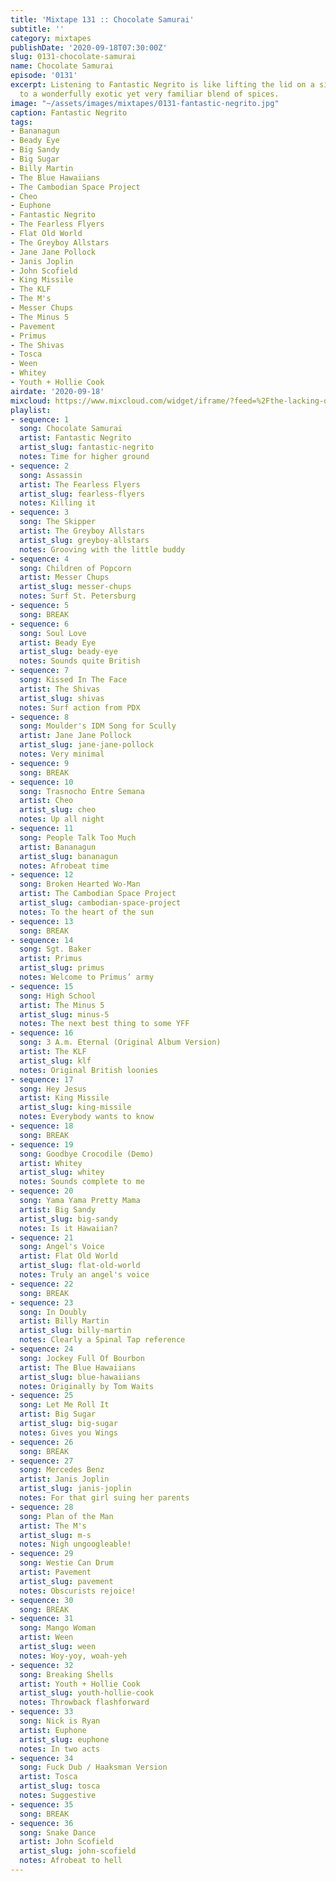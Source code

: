 ```yaml
---
title: 'Mixtape 131 :: Chocolate Samurai'
subtitle: ''
category: mixtapes
publishDate: '2020-09-18T07:30:00Z'
slug: 0131-chocolate-samurai
name: Chocolate Samurai
episode: '0131'
excerpt: Listening to Fantastic Negrito is like lifting the lid on a simmering pot
  to a wonderfully exotic yet very familiar blend of spices.
image: "~/assets/images/mixtapes/0131-fantastic-negrito.jpg"
caption: Fantastic Negrito
tags:
- Bananagun
- Beady Eye
- Big Sandy
- Big Sugar
- Billy Martin
- The Blue Hawaiians
- The Cambodian Space Project
- Cheo
- Euphone
- Fantastic Negrito
- The Fearless Flyers
- Flat Old World
- The Greyboy Allstars
- Jane Jane Pollock
- Janis Joplin
- John Scofield
- King Missile
- The KLF
- The M's
- Messer Chups
- The Minus 5
- Pavement
- Primus
- The Shivas
- Tosca
- Ween
- Whitey
- Youth + Hollie Cook
airdate: '2020-09-18'
mixcloud: https://www.mixcloud.com/widget/iframe/?feed=%2Fthe-lacking-org%2Ffmcb9q-131-chocolate-samurai%2F&hide_artwork=1&hide_cover=1
playlist:
- sequence: 1
  song: Chocolate Samurai
  artist: Fantastic Negrito
  artist_slug: fantastic-negrito
  notes: Time for higher ground
- sequence: 2
  song: Assassin
  artist: The Fearless Flyers
  artist_slug: fearless-flyers
  notes: Killing it
- sequence: 3
  song: The Skipper
  artist: The Greyboy Allstars
  artist_slug: greyboy-allstars
  notes: Grooving with the little buddy
- sequence: 4
  song: Children of Popcorn
  artist: Messer Chups
  artist_slug: messer-chups
  notes: Surf St. Petersburg
- sequence: 5
  song: BREAK
- sequence: 6
  song: Soul Love
  artist: Beady Eye
  artist_slug: beady-eye
  notes: Sounds quite British
- sequence: 7
  song: Kissed In The Face
  artist: The Shivas
  artist_slug: shivas
  notes: Surf action from PDX
- sequence: 8
  song: Moulder's IDM Song for Scully
  artist: Jane Jane Pollock
  artist_slug: jane-jane-pollock
  notes: Very minimal
- sequence: 9
  song: BREAK
- sequence: 10
  song: Trasnocho Entre Semana
  artist: Cheo
  artist_slug: cheo
  notes: Up all night
- sequence: 11
  song: People Talk Too Much
  artist: Bananagun
  artist_slug: bananagun
  notes: Afrobeat time
- sequence: 12
  song: Broken Hearted Wo-Man
  artist: The Cambodian Space Project
  artist_slug: cambodian-space-project
  notes: To the heart of the sun
- sequence: 13
  song: BREAK
- sequence: 14
  song: Sgt. Baker
  artist: Primus
  artist_slug: primus
  notes: Welcome to Primus’ army
- sequence: 15
  song: High School
  artist: The Minus 5
  artist_slug: minus-5
  notes: The next best thing to some YFF
- sequence: 16
  song: 3 A.m. Eternal (Original Album Version)
  artist: The KLF
  artist_slug: klf
  notes: Original British loonies
- sequence: 17
  song: Hey Jesus
  artist: King Missile
  artist_slug: king-missile
  notes: Everybody wants to know
- sequence: 18
  song: BREAK
- sequence: 19
  song: Goodbye Crocodile (Demo)
  artist: Whitey
  artist_slug: whitey
  notes: Sounds complete to me
- sequence: 20
  song: Yama Yama Pretty Mama
  artist: Big Sandy
  artist_slug: big-sandy
  notes: Is it Hawaiian?
- sequence: 21
  song: Angel's Voice
  artist: Flat Old World
  artist_slug: flat-old-world
  notes: Truly an angel's voice
- sequence: 22
  song: BREAK
- sequence: 23
  song: In Doubly
  artist: Billy Martin
  artist_slug: billy-martin
  notes: Clearly a Spinal Tap reference
- sequence: 24
  song: Jockey Full Of Bourbon
  artist: The Blue Hawaiians
  artist_slug: blue-hawaiians
  notes: Originally by Tom Waits
- sequence: 25
  song: Let Me Roll It
  artist: Big Sugar
  artist_slug: big-sugar
  notes: Gives you Wings
- sequence: 26
  song: BREAK
- sequence: 27
  song: Mercedes Benz
  artist: Janis Joplin
  artist_slug: janis-joplin
  notes: For that girl suing her parents
- sequence: 28
  song: Plan of the Man
  artist: The M's
  artist_slug: m-s
  notes: Nigh ungoogleable!
- sequence: 29
  song: Westie Can Drum
  artist: Pavement
  artist_slug: pavement
  notes: Obscurists rejoice!
- sequence: 30
  song: BREAK
- sequence: 31
  song: Mango Woman
  artist: Ween
  artist_slug: ween
  notes: Woy-yoy, woah-yeh
- sequence: 32
  song: Breaking Shells
  artist: Youth + Hollie Cook
  artist_slug: youth-hollie-cook
  notes: Throwback flashforward
- sequence: 33
  song: Nick is Ryan
  artist: Euphone
  artist_slug: euphone
  notes: In two acts
- sequence: 34
  song: Fuck Dub / Haaksman Version
  artist: Tosca
  artist_slug: tosca
  notes: Suggestive
- sequence: 35
  song: BREAK
- sequence: 36
  song: Snake Dance
  artist: John Scofield
  artist_slug: john-scofield
  notes: Afrobeat to hell
---
```


